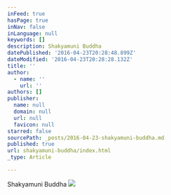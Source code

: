 ```yaml
---
inFeed: true
hasPage: true
inNav: false
inLanguage: null
keywords: []
description: Shakyamuni Buddha
datePublished: '2016-04-23T20:28:48.899Z'
dateModified: '2016-04-23T20:28:28.132Z'
title: ''
author:
  - name: ''
    url: ''
authors: []
publisher:
  name: null
  domain: null
  url: null
  favicon: null
starred: false
sourcePath: _posts/2016-04-23-shakyamuni-buddha.md
published: true
url: shakyamuni-buddha/index.html
_type: Article

---
```

Shakyamuni Buddha
![](https://the-grid-user-content.s3-us-west-2.amazonaws.com/23c1ea27-06ae-48b3-b7e1-d085fcc1f793.jpg)